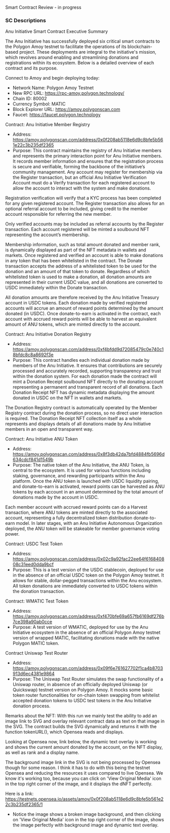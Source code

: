 Smart Contract Review - in progress

### SC Descriptions

Anu Initiative Smart Contract Executive Summary
 
The Anu Initiative has successfully deployed six critical smart contracts to the Polygon Amoy testnet to facilitate the operations of its blockchain-based project. These deployments are integral to the initiative's mission, which revolves around enabling and streamlining donations and registrations within its ecosystem. Below is a detailed overview of each contract and its purpose.
 
Connect to Amoy and begin deploying today:

- Network Name: Polygon Amoy Testnet
- New RPC URL: https://rpc-amoy.polygon.technology/
- Chain ID: 80002
- Currency Symbol: MATIC
- Block Explorer URL:  https://amoy.polygonscan.com
- Faucet:  https://faucet.polygon.technology 
 
 
Contract: Anu Initiative Member Registry
- Address: https://amoy.polygonscan.com/address/0x0f208ab5118e6d9c8bfe5b561e22c3b235df2365
- Purpose: This contract maintains the registry of Anu Initiative members and represents the primary interaction point for Anu Initiative members. It records member information and ensures that the registration process is secure and verifiable, forming the backbone of the initiative’s community management. Any account may register for membership via the Register transaction, but an official Anu Initiative Verification Account must do a Verify transaction for each registered account to allow the account to interact with the system and make donations. 

Registration verification will verify that a KYC process has been completed for any given registered account. The Register transaction also allows for an optional referral account to be included, giving credit to the member account responsible for referring the new member. 

Only verified accounts may be included as referral accounts by the Register transaction. Each account registered will be minted a soulbound NFT representing the account’s membership. 

Membership information, such as total amount donated and member rank, is dynamically displayed as part of the NFT metadata in wallets and markets. Once registered and verified an account is able to make donations in any token that has been whitelisted in the contract. The Donate transaction accepts the address of a whitelisted token to be used for the donation and an amount of that token to donate. Regardless of which whitelisted token is used to make a donation, all donation amounts are represented in their current USDC value, and all donations are converted to USDC immediately within the Donate transaction. 
 
All donation amounts are therefore received by the Anu Initiative Treasury account in USDC tokens. Each donation made by verified registered accounts will accrue an amount of reward points determined by the amount donated (in USDC). Once donate-to-earn is activated in the contract, each account with accrued reward points will be able to harvest an equivalent amount of ANU tokens, which are minted directly to the account.
 
Contract: Anu Initiative Donation Registry
- Address: https://amoy.polygonscan.com/address/0xf4bfdd9d72085479c0e740c18bfdc8c8a8692f3e
- Purpose: This contract handles each individual donation made by members of the Anu Initiative. It ensures that contributions are securely processed and accurately recorded, supporting transparency and trust within the donation system. For each donation made the contract will mint a Donation Receipt soulbound NFT directly to the donating account representing a permanent and transparent record of all donations. Each Donation Receipt NFT has dynamic metadata displaying the amount donated in USDC on the NFT in wallets and markets. 
 
The Donation Registry contract is automatically operated by the Member Registry contract during the donation process, so no direct user interaction is required. The Donation Receipt NFT collection itself as a whole represents and displays details of all donations made by Anu Initiative members in an open and transparent way. 
 
Contract: Anu Initiative ANU Token
- Address: https://amoy.polygonscan.com/address/0x8f3db42da7bfd4884fb5696d634cdcf841d1549b
- Purpose: The native token of the Anu Initiative, the ANU Token, is central to the ecosystem. It is used for various functions including staking, governance, and rewarding participants within the Anu platform. Once the ANU token is launched with USDC liquidity pairing, and donate-to-earn is activated, reward points can be harvested as ANU tokens by each account in an amount determined by the total amount of donations made by the account in USDC. 
 
Each member account with accrued reward points can do a Harvest transaction, where ANU tokens are minted directly to the associated account, representing a fully decentralized token distribution donate-to-earn model. In later stages, with an Anu Initiative Autonomous Organization deployed, the ANU token will be stakeable for member governance voting power.
 
Contract: USDC Test Token
- Address: https://amoy.polygonscan.com/address/0x02c9a92fac22ee64f616840808c31eed0dda9bcf
- Purpose: This is a test version of the USDC stablecoin, deployed for use in the absence of an official USDC token on the Polygon Amoy testnet. It allows for stable, dollar-pegged transactions within the Anu ecosystem. All token donations are immediately converted to USDC tokens within the donation transaction.
 
Contract: WMATIC Test Token
- Address: https://amoy.polygonscan.com/address/0xf470bfe69a657fb6169df276b7ce398a90ab0cce
- Purpose: A test version of WMATIC, deployed for use by the Anu Initiative ecosystem in the absence of an official Polygon Amoy testnet version of wrapped MATIC, facilitating donations made with the native Polygon MATIC token.
 
Contract Uniswap Test Router
- Address: https://amoy.polygonscan.com/address/0x09f6e761627702f1ca4b8703913d6ec4381e9864
- Purpose: The Uniswap Test Router simulates the swap functionality of a Uniswap router, in absence of an officially deployed Uniswap (or Quickswap) testnet version on Polygon Amoy. It mocks some basic token router functionalities for on-chain token swapping from whitelist accepted donation tokens to USDC test tokens in the Anu Initiative donation process.
 
 
Remarks about the NFT:
With this run we mainly test the ability to add an image link to SVG and overlay relevant contract data as text on that image in the SVG. The contract builds the SVG dynamically and returns it with the function tokenURL(), which Opensea reads and displays. 
 
Looking at Opensea now, link below, the dynamic text overlay is working and shows the current amount donated by the account, on the NFT display, as well as rank and a display name. 
 
The background image link in the SVG is not being processed by Opensea though for some reason. I think it has to do with this being the testnet Opensea and reducing the resources it uses compared to live Opensea. We know it's working too, because you can click on 'View Original Media' icon in the top right corner of the image, and it displays the dNFT perfectly. 
 
Here is a link: 
https://testnets.opensea.io/assets/amoy/0x0f208ab5118e6d9c8bfe5b561e22c3b235df2365/1 
 
* Notice the image shows a broken image background, and then clicking on 'View Original Media' icon in the top right corner of the image, shows the image perfectly with background image and dynamic text overlay.
